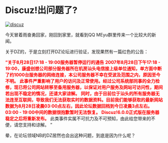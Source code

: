 # Discuz!出问题了?

[![discuz](https://attachment.soulteary.com/2007/08/28/discuz.png "discuz")](https://attachment.soulteary.com/2007/08/28/discuz.png)

今天冒着雨奋勇回家，刚回到家里，就看到QQ MEyu群里传来一个比较大的新闻。

关于DZ的，于是立刻打开DZ论坛进行验证，发现果然有一篇红色的公告：
 
<span style="color: #ff0000;">**“关于8月28日17:18 - 19:00服务器暂停运行的通告**</span> <span style="color: #ff0000;">**2007年8月28日下午17:18 - 19:00，康盛创想公司部分服务器所在机房汕头电信接上级单位通知，单方面中断了约1000台服务器的网络连接，本公司服务器不幸在受波及范围之内，原因至今不明。**</span> <span style="color: #ff0000;">**此事件严重影响了用户的访问及正常使用。经过公司系统部同事的全力检修，现已将公司网站转移至备用服务器，以保证对用户服务及网站可访问性，期间若出现不稳定的情况，还请大家谅解。**</span> <span style="color: #ff0000;">**同时，由于目前位于汕头的所有服务器无法连至互联网，导致我们无法获取实时的数据资料。目前我们能够获取的最新网站数据为8月28日凌晨03:00点左右，因此论坛数据回档到今日凌晨3点左右。03:00 - 19:00中间的数据很抱歉暂时无法恢复。**</span> <span style="color: #ff0000;">**Discuz!6.0.0正式版在服务器稳定之后将重新发布。**</span> 此类事件实属不可抗力及不可预知，由此给您带来的不便，请您支持和谅解。 ”

晕，在论坛领域NB的DZ居然也会出这种问题，到底是因为什么呢？
